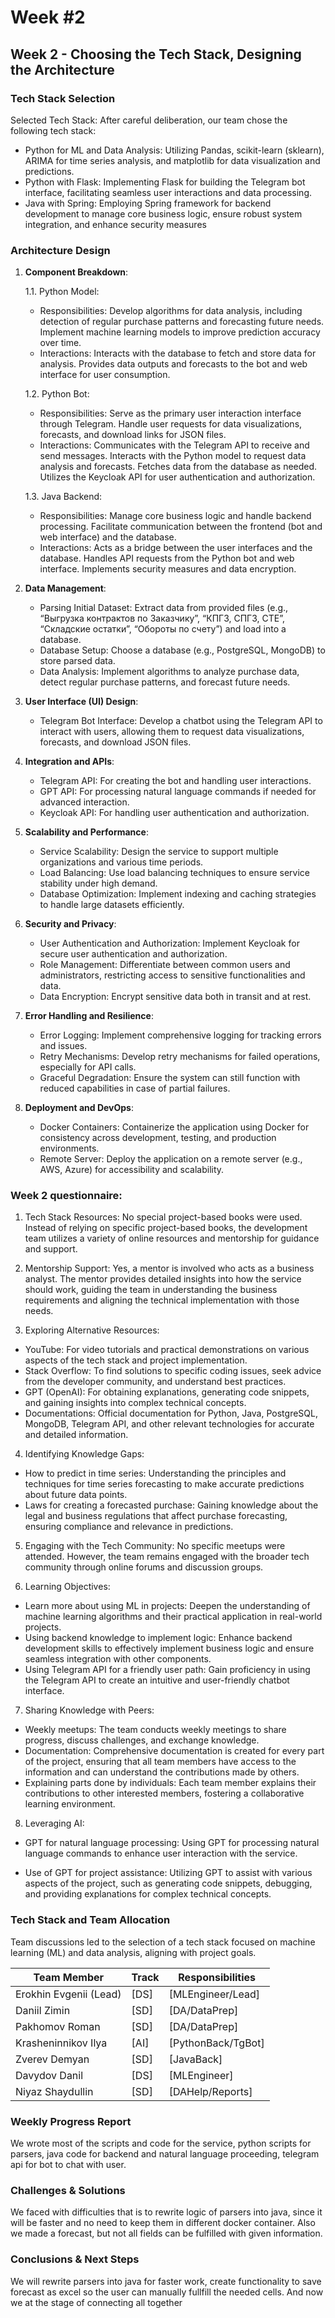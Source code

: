 # **Week #2**

## **Week 2 - Choosing the Tech Stack, Designing the Architecture**

### **Tech Stack Selection**

Selected Tech Stack:
After careful deliberation, our team chose the following tech stack:

* Python for ML and Data Analysis: Utilizing Pandas, scikit-learn (sklearn), ARIMA for time series analysis, and matplotlib for data visualization and predictions.
* Python with Flask: Implementing Flask for building the Telegram bot interface, facilitating seamless user interactions and data processing.
* Java with Spring: Employing Spring framework for backend development to manage core business logic, ensure robust system integration, and enhance security measures

### **Architecture Design**

1. **Component Breakdown**: 
    

    1.1. Python Model:

    * Responsibilities:
            Develop algorithms for data analysis, including detection of regular purchase patterns and forecasting future needs.
            Implement machine learning models to improve prediction accuracy over time.
    * Interactions:
            Interacts with the database to fetch and store data for analysis.
            Provides data outputs and forecasts to the bot and web interface for user consumption.

    1.2. Python Bot:

    * Responsibilities:
            Serve as the primary user interaction interface through Telegram.
            Handle user requests for data visualizations, forecasts, and download links for JSON files.
    * Interactions:
            Communicates with the Telegram API to receive and send messages.
            Interacts with the Python model to request data analysis and forecasts.
            Fetches data from the database as needed.
            Utilizes the Keycloak API for user authentication and authorization.

    1.3. Java Backend:
   
    * Responsibilities:
            Manage core business logic and handle backend processing.
            Facilitate communication between the frontend (bot and web interface) and the database.
    * Interactions:
            Acts as a bridge between the user interfaces and the database.
            Handles API requests from the Python bot and web interface.
            Implements security measures and data encryption.

3. **Data Management**: 

    * Parsing Initial Dataset: Extract data from provided files (e.g., “Выгрузка контрактов по Заказчику”, “КПГЗ, СПГЗ, СТЕ”, “Складские остатки”, “Обороты по счету”) and load into a database.
    * Database Setup: Choose a database (e.g., PostgreSQL, MongoDB) to store parsed data.
    * Data Analysis: Implement algorithms to analyze purchase data, detect regular purchase patterns, and forecast future needs.

4. **User Interface (UI) Design**:
    
    * Telegram Bot Interface: Develop a chatbot using the Telegram API to interact with users, allowing them to request data visualizations, forecasts, and download JSON files.

5. **Integration and APIs**:

    * Telegram API: For creating the bot and handling user interactions.
    * GPT API: For processing natural language commands if needed for advanced interaction.
    * Keycloak API: For handling user authentication and authorization.

6. **Scalability and Performance**:

    * Service Scalability: Design the service to support multiple organizations and various time periods.
    * Load Balancing: Use load balancing techniques to ensure service stability under high demand.
    * Database Optimization: Implement indexing and caching strategies to handle large datasets efficiently.

7. **Security and Privacy**:
    
    * User Authentication and Authorization: Implement Keycloak for secure user authentication and authorization.
    * Role Management: Differentiate between common users and administrators, restricting access to sensitive functionalities and data.
    * Data Encryption: Encrypt sensitive data both in transit and at rest.

8. **Error Handling and Resilience**:
    
    * Error Logging: Implement comprehensive logging for tracking errors and issues.
    * Retry Mechanisms: Develop retry mechanisms for failed operations, especially for API calls.
    * Graceful Degradation: Ensure the system can still function with reduced capabilities in case of partial failures.

9. **Deployment and DevOps**:
    * Docker Containers: Containerize the application using Docker for consistency across development, testing, and production environments.
    * Remote Server: Deploy the application on a remote server (e.g., AWS, Azure) for accessibility and scalability.

### **Week 2 questionnaire:**

1) Tech Stack Resources: No special project-based books were used. Instead of relying on specific project-based books, the development team utilizes a variety of online resources and mentorship for guidance and support.

2) Mentorship Support: Yes, a mentor is involved who acts as a business analyst. The mentor provides detailed insights into how the service should work, guiding the team in understanding the business requirements and aligning the technical implementation with those needs.

3) Exploring Alternative Resources: 

* YouTube: For video tutorials and practical demonstrations on various aspects of the tech stack and project implementation.
* Stack Overflow: To find solutions to specific coding issues, seek advice from the developer community, and understand best practices.
* GPT (OpenAI): For obtaining explanations, generating code snippets, and gaining insights into complex technical concepts.
* Documentations: Official documentation for Python, Java, PostgreSQL, MongoDB, Telegram API, and other relevant technologies for accurate and detailed information.

4) Identifying Knowledge Gaps:

* How to predict in time series: Understanding the principles and techniques for time series forecasting to make accurate predictions about future data points.
* Laws for creating a forecasted purchase: Gaining knowledge about the legal and business regulations that affect purchase forecasting, ensuring compliance and relevance in predictions.

5) Engaging with the Tech Community: No specific meetups were attended. However, the team remains engaged with the broader tech community through online forums and discussion groups.

6) Learning Objectives:

* Learn more about using ML in projects: Deepen the understanding of machine learning algorithms and their practical application in real-world projects.
* Using backend knowledge to implement logic: Enhance backend development skills to effectively implement business logic and ensure seamless integration with other components.
* Using Telegram API for a friendly user path: Gain proficiency in using the Telegram API to create an intuitive and user-friendly chatbot interface.

7) Sharing Knowledge with Peers:

* Weekly meetups: The team conducts weekly meetings to share progress, discuss challenges, and exchange knowledge.
* Documentation: Comprehensive documentation is created for every part of the project, ensuring that all team members have access to the information and can understand the contributions made by others.
* Explaining parts done by individuals: Each team member explains their contributions to other interested members, fostering a collaborative learning environment.

8) Leveraging AI:

* GPT for natural language processing: Using GPT for processing natural language commands to enhance user interaction with the service.

* Use of GPT for project assistance: Utilizing GPT to assist with various aspects of the project, such as generating code snippets, debugging, and providing explanations for complex technical concepts.

### **Tech Stack and Team Allocation**

Team discussions led to the selection of a tech stack focused on machine learning (ML) and data analysis, aligning with project goals.

| Team Member              | Track                                       | Responsibilities   |
|--------------------------|---------------------------------------------|--------------------|
| Erokhin Evgenii (Lead)   | [DS]                                        | [MLEngineer/Lead]  |
| Daniil Zimin             | [SD]                                        | [DA/DataPrep]      |
| Pakhomov Roman           | [SD]                                        | [DA/DataPrep]      |
| Krasheninnikov Ilya      | [AI]                                        | [PythonBack/TgBot] |
| Zverev Demyan            | [SD]                                        | [JavaBack]         |
| Davydov Danil            | [DS]                                        | [MLEngineer]       |
| Niyaz Shaydullin         | [SD]                                        | [DAHelp/Reports]   |

### **Weekly Progress Report**

We wrote most of the scripts and code for the service, python scripts for parsers, java code for backend and natural language proceeding, telegram api for bot to chat with user.

### **Challenges & Solutions**

We faced with difficulties that is to rewrite logic of parsers into java, since it will be faster and no need to keep them in different docker container. Also we made a forecast, but not all fields can be fulfilled with given information.

### **Conclusions & Next Steps**

We will rewrite parsers into java for faster work, create functionality to save forecast as excel so the user can manually fullfill the needed cells. And now we at the stage of connecting all together
